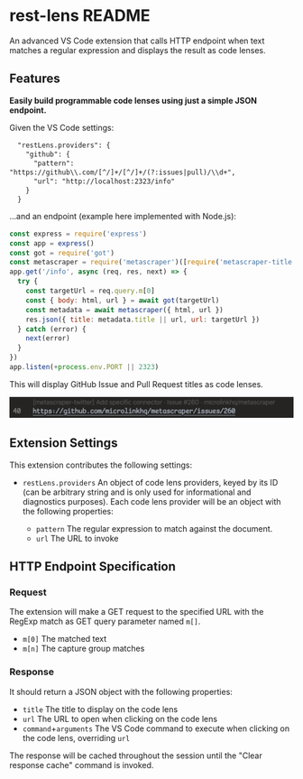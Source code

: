 # rest-lens README

An advanced VS Code extension that calls HTTP endpoint when text matches a regular expression and displays the result as code lenses.

## Features

**Easily build programmable code lenses using just a simple JSON endpoint.**

Given the VS Code settings:

```jsonc
  "restLens.providers": {
    "github": {
      "pattern": "https://github\\.com/[^/]+/[^/]+/(?:issues|pull)/\\d+",
      "url": "http://localhost:2323/info"
    }
  }
```

…and an endpoint (example here implemented with Node.js):

```js
const express = require('express')
const app = express()
const got = require('got')
const metascraper = require('metascraper')([require('metascraper-title')()])
app.get('/info', async (req, res, next) => {
  try {
    const targetUrl = req.query.m[0]
    const { body: html, url } = await got(targetUrl)
    const metadata = await metascraper({ html, url })
    res.json({ title: metadata.title || url, url: targetUrl })
  } catch (error) {
    next(error)
  }
})
app.listen(+process.env.PORT || 2323)
```

This will display GitHub Issue and Pull Request titles as code lenses.

![Screenshot](./images/screenshot.png)

## Extension Settings

This extension contributes the following settings:

- `restLens.providers` An object of code lens providers, keyed by its ID (can be arbitrary string and is only used for informational and diagnostics purposes).
  Each code lens provider will be an object with the following properties:

  - `pattern` The regular expression to match against the document.
  - `url` The URL to invoke

## HTTP Endpoint Specification

### Request

The extension will make a GET request to the specified URL with the RegExp match as GET query parameter named `m[]`.

- `m[0]` The matched text
- `m[n]` The capture group matches

### Response

It should return a JSON object with the following properties:

- `title` The title to display on the code lens
- `url` The URL to open when clicking on the code lens
- `command`+`arguments` The VS Code command to execute when clicking on the code lens, overriding `url`

The response will be cached throughout the session until the "Clear response cache" command is invoked.

